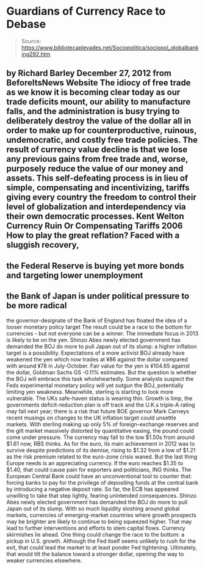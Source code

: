 # Guardians of Currency Race to Debase

> Source: https://www.bibliotecapleyades.net/Sociopolitica/sociopol_globalbanking292.htm

by Richard Barley
December 27, 2012
from
BeforeItsNews Website
The idiocy of free trade as
we know it is becoming clear today as our trade deficits
mount, our ability to manufacture falls, and the
administration is busy trying to deliberately destroy
the value of the dollar all in order to make up for
counterproductive, ruinous, undemocratic, and costly
free trade policies.
The result of currency value
decline is that we lose any previous gains from free
trade and, worse, purposely reduce the value of our
money and assets.
This self-defeating process
is in lieu of simple, compensating and incentivizing,
tariffs giving every country the freedom to control
their level of globalization and interdependency
via
their own democratic processes.
Kent Welton
Currency Ruin Or Compensating
Tariffs
2006
How to play the great
reflation?
Faced with a sluggish recovery,
-
the Federal
Reserve is buying yet more bonds and targeting lower unemployment
-
the Bank
of Japan is under political pressure to be more radical
-
the
governor-designate of the Bank of England has floated the idea of a looser
monetary policy target
The result could be a race to the bottom for
currencies - but not everyone can be a winner.
The immediate focus in 2013 is likely to be on the yen. Shinzo Abes
newly elected government has demanded the BOJ do more to pull Japan out of
its slump: a higher inflation target is a possibility.
Expectations of a more activist BOJ already have
weakened the yen which now trades at ¥86 against the dollar compared with
around ¥78 in July-October. Fair value for the yen is ¥104.65 against the
dollar, Goldman Sachs GS -0.11% estimates.
But the question is whether the
BOJ will embrace this task wholeheartedly.
Some analysts suspect the Feds experimental
monetary policy will yet outgun the BOJ, potentially limiting yen weakness.
Meanwhile, sterling is starting to look more vulnerable. The UKs safe-haven
status is wearing thin. Growth is limp, the governments deficit-reduction
plan is off track and the U.K.s triple-A rating may fall next year; there
is a risk that future BOE governor Mark Carneys recent musings on changes
to the UK inflation target could unsettle markets.
With sterling making up only 5% of
foreign-exchange reserves and the gilt market massively distorted by
quantitative easing, the pound could come under pressure. The currency may
fall to the low $1.50s from around $1.61 now, RBS thinks.
As for the euro, its main achievement in 2012 was to survive despite
predictions of its demise, rising to $1.32 from a low of $1.21 as the risk
premium related to the euro-zone crisis waned. But the last thing Europe
needs is an appreciating currency. If the euro reaches $1.35 to $1.40, that
could cause pain for exporters and politicians, ING thinks.
The European Central Bank could have an
unconventional tool to counter that: forcing banks to pay for the privilege
of depositing funds at the central bank by introducing a negative deposit
rate.
So far, the ECB has appeared unwilling to take
that step lightly, fearing unintended consequences.
Shinzo Abes newly elected government has demanded the BOJ do more to pull
Japan out of its slump.
With so much liquidity sloshing around global markets, currencies of
emerging-market countries where growth prospects may be brighter are likely
to continue to being squeezed higher. That may lead to further interventions
and efforts to stem capital flows. Currency skirmishes lie ahead.
One thing could change the race to the bottom: a pickup in U.S. growth.
Although the Fed itself seems unlikely to rush for the exit, that could lead
the market to at least ponder Fed tightening.
Ultimately, that would tilt the balance toward a
stronger dollar, opening the way to weaker currencies elsewhere.
